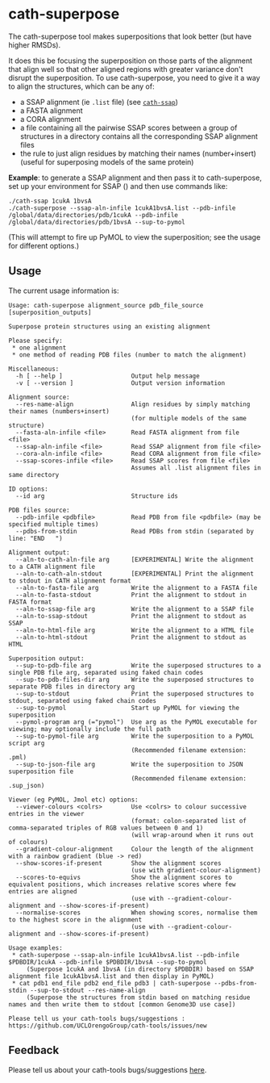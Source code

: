 cath-superpose
==============

The cath-superpose tool makes superpositions that look better (but have higher RMSDs).

It does this be focusing the superposition on those parts of the alignment that align well so that other aligned regions with greater variance don't disrupt the superposition. To use cath-superpose, you need to give it a way to align the structures, which can be any of:

 * a SSAP alignment (ie `.list` file) (see [`cath-ssap`](cath-ssap))
 * a FASTA alignment
 * a CORA alignment <!-- TODO: Add reference to CORA paper here -->
 * a file containing all the pairwise SSAP scores between a group of structures in a directory contains all the corresponding SSAP alignment files
 * the rule to just align residues by matching their names (number+insert) (useful for superposing models of the same protein)

**Example**: to generate a SSAP alignment and then pass it to cath-superpose, set up your environment for SSAP () and then  use commands like:

~~~~~no-highlight
./cath-ssap 1cukA 1bvsA
./cath-superpose --ssap-aln-infile 1cukA1bvsA.list --pdb-infile /global/data/directories/pdb/1cukA --pdb-infile /global/data/directories/pdb/1bvsA --sup-to-pymol
~~~~~

(This will attempt to fire up PyMOL to view the superposition; see the usage for different options.)


Usage
-----

The current usage information is:

~~~~~no-highlight
Usage: cath-superpose alignment_source pdb_file_source [superposition_outputs]

Superpose protein structures using an existing alignment

Please specify:
 * one alignment
 * one method of reading PDB files (number to match the alignment)

Miscellaneous:
  -h [ --help ]                   Output help message
  -v [ --version ]                Output version information

Alignment source:
  --res-name-align                Align residues by simply matching their names (numbers+insert)
                                  (for multiple models of the same structure)
  --fasta-aln-infile <file>       Read FASTA alignment from file <file>
  --ssap-aln-infile <file>        Read SSAP alignment from file <file>
  --cora-aln-infile <file>        Read CORA alignment from file <file>
  --ssap-scores-infile <file>     Read SSAP scores from file <file>
                                  Assumes all .list alignment files in same directory

ID options:
  --id arg                        Structure ids

PDB files source:
  --pdb-infile <pdbfile>          Read PDB from file <pdbfile> (may be specified multiple times)
  --pdbs-from-stdin               Read PDBs from stdin (separated by line: "END   ")

Alignment output:
  --aln-to-cath-aln-file arg      [EXPERIMENTAL] Write the alignment to a CATH alignment file
  --aln-to-cath-aln-stdout        [EXPERIMENTAL] Print the alignment to stdout in CATH alignment format
  --aln-to-fasta-file arg         Write the alignment to a FASTA file
  --aln-to-fasta-stdout           Print the alignment to stdout in FASTA format
  --aln-to-ssap-file arg          Write the alignment to a SSAP file
  --aln-to-ssap-stdout            Print the alignment to stdout as SSAP
  --aln-to-html-file arg          Write the alignment to a HTML file
  --aln-to-html-stdout            Print the alignment to stdout as HTML

Superposition output:
  --sup-to-pdb-file arg           Write the superposed structures to a single PDB file arg, separated using faked chain codes
  --sup-to-pdb-files-dir arg      Write the superposed structures to separate PDB files in directory arg
  --sup-to-stdout                 Print the superposed structures to stdout, separated using faked chain codes
  --sup-to-pymol                  Start up PyMOL for viewing the superposition
  --pymol-program arg (="pymol")  Use arg as the PyMOL executable for viewing; may optionally include the full path
  --sup-to-pymol-file arg         Write the superposition to a PyMOL script arg
                                  (Recommended filename extension: .pml)
  --sup-to-json-file arg          Write the superposition to JSON superposition file
                                  (Recommended filename extension: .sup_json)

Viewer (eg PyMOL, Jmol etc) options:
  --viewer-colours <colrs>        Use <colrs> to colour successive entries in the viewer
                                  (format: colon-separated list of comma-separated triples of RGB values between 0 and 1)
                                  (will wrap-around when it runs out of colours)
  --gradient-colour-alignment     Colour the length of the alignment with a rainbow gradient (blue -> red)
  --show-scores-if-present        Show the alignment scores
                                  (use with gradient-colour-alignment)
  --scores-to-equivs              Show the alignment scores to equivalent positions, which increases relative scores where few entries are aligned
                                  (use with --gradient-colour-alignment and --show-scores-if-present)
  --normalise-scores              When showing scores, normalise them to the highest score in the alignment
                                  (use with --gradient-colour-alignment and --show-scores-if-present)

Usage examples:
 * cath-superpose --ssap-aln-infile 1cukA1bvsA.list --pdb-infile $PDBDIR/1cukA --pdb-infile $PDBDIR/1bvsA --sup-to-pymol
     (Superpose 1cukA and 1bvsA (in directory $PDBDIR) based on SSAP alignment file 1cukA1bvsA.list and then display in PyMOL)
 * cat pdb1 end_file pdb2 end_file pdb3 | cath-superpose --pdbs-from-stdin --sup-to-stdout --res-name-align
     (Superpose the structures from stdin based on matching residue names and then write them to stdout [common Genome3D use case])

Please tell us your cath-tools bugs/suggestions : https://github.com/UCLOrengoGroup/cath-tools/issues/new
~~~~~


Feedback
--------

Please tell us about your cath-tools bugs/suggestions [here](https://github.com/UCLOrengoGroup/cath-tools/issues/new).
